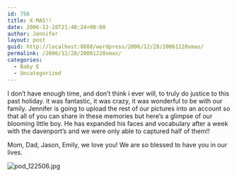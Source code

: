 ```yaml
---
id: 756
title: X-MAS!!
date: 2006-12-28T21:48:24+00:00
author: Jennifer
layout: post
guid: http://localhost:8888/wordpress/2006/12/28/20061228xmas/
permalink: /2006/12/28/20061228xmas/
categories:
  - Baby E
  - Uncategorized
---
```

I don&#8217;t have enough time, and don&#8217;t think i ever will, to truly do justice to this past holiday. it was fantastic, it was crazy, it was wonderful to be with our family. Jennifer is going to upload the rest of our pictures into an account so that all of you can share in these memories but here&#8217;s a glimpse of our blooming little boy. He has expanded his faces and vocabulary after a week with the davenport&#8217;s and we were only able to captured half of them!!
  
Mom, Dad, Jason, Emily, we love you! We are so blessed to have you in our lives.

<img id="image93" alt="pod_122506.jpg" src="http://static.squarespace.com/static/50db6bb3e4b015296cd43789/50dfa5b1e4b0dc6320e0b5ea/50dfa5b1e4b0dc6320e0b643/1167342587000/?format=original" />